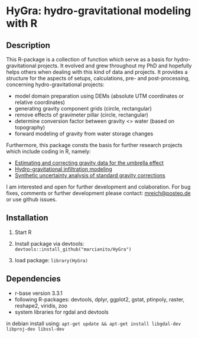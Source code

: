 # HyGra: hydro-gravitational modeling with R

## Description

This R-package is a collection of function which serve as a basis for hydro-gravitational projects.
It evolved and grew throughout my PhD and hopefully helps others when dealing with this kind of data and projects.
It provides a structure for the aspects of setups, calculations, pre- and post-processing, concerning hydro-gravitational projects:

* model domain preparation using DEMs (absolute UTM coordinates or relative coordinates)
* generating gravity component grids (circle, rectangular)
* remove effects of gravimeter pillar (circle, rectangular)
* determine conversion factor between gravity <> water (based on topography)
* forward modeling of gravity from water storage changes

Furthermore, this package consts the basis for further research projects which include coding in R, namely:

* [Estimating and correcting gravity data for the umbrella effect](https://github.com/marcianito/UmbrellaEffect)
* [Hydro-gravitational infiltration modeling](https://github.com/marcianito/gravityInf)
* [Synthetic uncertainty analysis of standard gravity corrections](https://github.com/marcianito/gravitySynth)

I am interested and open for further development and colaboration.
For bug fixes, comments or further development please contact: mreich@posteo.de or use github issues.

## Installation

1. Start R
2. Install package via devtools: 
`devtools::install_github("marcianito/HyGra")`

3. load package: 
`library(HyGra)`

## Dependencies

* r-base version 3.3.1
* following R-packages: devtools, dplyr, ggplot2, gstat, ptinpoly, raster, reshape2, viridis, zoo
* system libraries for rgdal and devtools

in debian install using: 
`apt-get update && apt-get install libgdal-dev libproj-dev libssl-dev`

